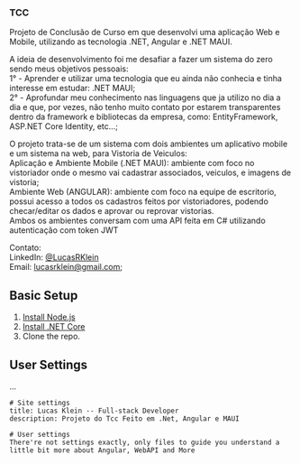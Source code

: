 ### TCC
Projeto de Conclusão de Curso em que desenvolvi uma aplicação Web e Mobile, utilizando as tecnologia .NET, Angular e .NET MAUI.

A ideia de desenvolvimento foi me desafiar a fazer um sistema do zero sendo meus objetivos pessoais:\
  1° - Aprender e utilizar uma tecnologia que eu ainda não conhecia e tinha interesse em estudar: .NET MAUI;\
  2° - Aprofundar meu conhecimento nas linguagens que ja utilizo no dia a dia e que, por vezes, não tenho muito contato por estarem transparentes dentro da framework e bibliotecas da empresa, como: EntityFramework, ASP.NET Core Identity, etc...;

O projeto trata-se de um sistema com dois ambientes um aplicativo mobile e um sistema na web, para Vistoria de Veiculos:\
Aplicação e Ambiente Mobile (.NET MAUI): ambiente com foco no vistoriador onde o mesmo vai cadastrar associados, veiculos, e imagens de vistoria;\
Ambiente Web (ANGULAR): ambiente com foco na equipe de escritorio, possui acesso a todos os cadastros feitos por vistoriadores, podendo checar/editar os dados e aprovar ou reprovar vistorias.\
Ambos os ambientes conversam com uma API feita em C# utilizando autenticação com token JWT

Contato:\
LinkedIn: [@LucasRKlein](https://www.linkedin.com/in/LucasRKlein/)\
Email: lucasrklein@gmail.com;

## Basic Setup

1. [Install Node.js](https://nodejs.org/)
2. [Install .NET Core](https://dotnet.microsoft.com/download/)
3. Clone the repo.

## User Settings
...

```
# Site settings
title: Lucas Klein -- Full-stack Developer
description: Projeto do Tcc Feito em .Net, Angular e MAUI

# User settings
There're not settings exactly, only files to guide you understand a little bit more about Angular, WebAPI and More
```
